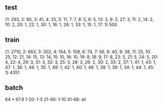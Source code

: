 ## test
{1: 293, 2: 90, 3: 41, 4: 25, 5: 11, 7: 7, 8: 5, 6: 5, 13: 3, 9: 3, 27: 3,
11: 2, 14: 2, 10: 2, 20: 1, 22: 1, 30: 1, 16: 1, 26: 1, 33: 1, 15: 1, 17: 1}
500

## train
{1: 2710, 2: 663, 3: 302, 4: 154, 5: 108, 6: 74, 7: 56, 8: 40, 9: 38,
11: 25, 10: 25, 12: 21, 14: 15, 13: 14, 15: 10, 16: 10, 19: 9, 18: 9, 17: 8, 23: 5, 21: 5, 24: 5, 20: 4, 22: 4, 29: 3, 31: 3, 32: 3, 25: 3, 28: 3, 26: 2, 30: 2, 33: 2, 37: 1, 41: 1, 43: 1, 47: 1, 36: 1, 48: 1, 35: 1, 49: 1, 42: 1, 40: 1, 46: 1, 38: 1, 39: 1, 34: 1, 44: 1, 45: 1}
4351

## batch
64 * 67.9
1-20: 1-5
21-40: 1-10
41-68: all